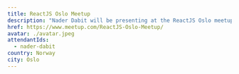 ```yaml
---
title: ReactJS Oslo Meetup
description: "Nader Dabit will be presenting at the ReactJS Oslo meetup showing how to use AWS Amplify to build serverless applications, demoing and teaching GraphQL and serverless functions."
href: https://www.meetup.com/ReactJS-Oslo-Meetup/
avatar: ./avatar.jpeg
attendantIds:
  - nader-dabit
country: Norway
city: Oslo
---
```

